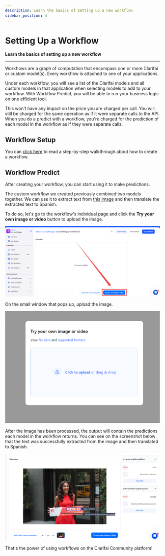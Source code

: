 ```yaml
---
description: Learn the basics of setting up a new workflow
sidebar_position: 4
---
```


# Setting Up a Workflow

**Learn the basics of setting up a new workflow**
<hr />

Workflows are a graph of computation that encompass one or more Clarifai or custom model\(s\). Every workflow is attached to one of your applications. 

Under each workflow, you will see a list of the Clarifai models and all custom models in that application when selecting models to add to your workflow. With Workflow Predict, you will be able to run your business logic on one efficient tool.

This won't have any impact on the price you are charged per call. You will still be charged for the same operation as if it were separate calls to the API. When you do a predict with a workflow, you're charged for the prediction of each model in the workflow as if they were separate calls.


## Workflow Setup

You can [click here](https://docs.clarifai.com/portal-guide/workflows/input-nodes/#create-your-workflow) to read a step-by-step walkthrough about how to create a workflow. 

## Workflow Predict

After creating your workflow, you can start using it to make predictions. 

The custom workflow we created previously combined two models together. We can use it to extract text from [this image](https://samples.clarifai.com/featured-models/ocr-woman-holding-sold-sign.jpg) and then translate the extracted text to Spanish.

To do so, let's go to the workflow's individual page and click the **Try your own image or video** button to upload the image. 

![try your own image or video](/img/community_2/workflow_predict_try_your_own_image.png)

On the small window that pops up, upload the image.

![upload image](/img/community_2/window_upload_image.png)

After the image has been processed, the output will contain the predictions each model in the workflow returns. You can see on the screenshot below that the text was successfully extracted from the image and then translated to Spanish. 

![workflow prediction](/img/community_2/workflow_prediction_output.png)

That's the power of using workflows on the Clarifai Community platform!
